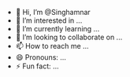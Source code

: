 - 👋 Hi, I’m @Singhamnar
- 👀 I’m interested in ...
- 🌱 I’m currently learning ...
- 💞️ I’m looking to collaborate on ...
- 📫 How to reach me ...
- 😄 Pronouns: ...
- ⚡ Fun fact: ...

<!---
Singhamnar/Singhamnar is a ✨ special ✨ repository because its `README.md` (this file) appears on your GitHub profile.
You can click the Preview link to take a look at your changes.
--->
